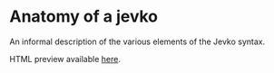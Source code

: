 # Anatomy of a jevko

An informal description of the various elements of the Jevko syntax.

HTML preview available [here](https://htmlpreview.github.io/?https://github.com/jevko/tutorials/blob/master/jevko-anatomy/out.html).